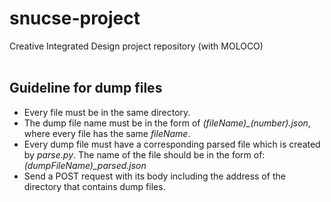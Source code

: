 # snucse-project
Creative Integrated Design project repository (with MOLOCO)
<br/><br/>

## Guideline for dump files
* Every file must be in the same directory.
* The dump file name must be in the form of _(fileName)\_(number).json_, where every file has the same _fileName_.
* Every dump file must have a corresponding parsed file which is created by _parse.py_. The name of the file should be in the form of: _(dumpFileName)\_parsed.json_
* Send a POST request with its body including the address of the directory that contains dump files.